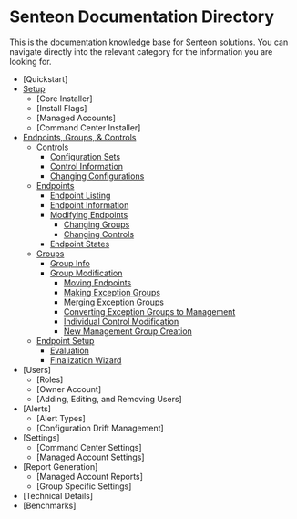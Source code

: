# Senteon Documentation Directory
This is the documentation knowledge base for Senteon solutions. You can navigate directly into the relevant category for the information you are looking for. 


- [Quickstart]
- [Setup](installation.md)
  - [Core Installer]
  - [Install Flags]
  - [Managed Accounts]
  - [Command Center Installer]
- [Endpoints, Groups, & Controls](EndpointConfiguration.md)
  - [Controls](EndpointConfiguration.md#controls)
    - [Configuration Sets](EndpointConfiguration.md#configuration-sets)
    - [Control Information](EndpointConfiguration.md#control-information)
    - [Changing Configurations](EndpointConfigurations.md#changing-configurations.md)
  - [Endpoints](EndpointConfiguration.md#endpoints)
    - [Endpoint Listing](EndpointConfigurations.md#endpoint-listing)
    - [Endpoint Information](EndpointConfigurations.md#endpoint-information)
    - [Modifying Endpoints](EndpointConfigurations.md#modifying-endpoints)
      - [Changing Groups](EndpointConfigurations.md#changing-groups)
      - [Changing Controls](EndpointConfigurations.md#changing-controls)
    - [Endpoint States](EndpointConfigurations.md#endpoint-states)
  - [Groups](EndpointConfiguration.md#groups)
    - [Group Info](EndpointConfigurations.md#group-info)
    - [Group Modification](EndpointConfigurations.md#group-modification)
      - [Moving Endpoints](EndpointConfigurations.md#moving-endpoints)
      - [Making Exception Groups](EndpointConfigurations.md#making-exception-groups)
      - [Merging Exception Groups](EndpointConfigurations.md#merging-exception-groups)
      - [Converting Exception Groups to Management](EndpointConfigurations.md#converting-exception-groups)
      - [Individual Control Modification](EndpointConfigurations.md#individual-control-modification)
      - [New Management Group Creation](EndpointConfigurations.md#new-management-group-creation)
  - [Endpoint Setup](EndpointConfiguration.md#setup)
    - [Evaluation](EndpointConfigurations.md#evaluation)
    - [Finalization Wizard](EndpointConfigurations.md#finalization-wizard)
- [Users]
  - [Roles]
  - [Owner Account]
  - [Adding, Editing, and Removing Users]
- [Alerts]
  - [Alert Types]
  - [Configuration Drift Management]
- [Settings]
  - [Command Center Settings]
  - [Managed Account Settings]
- [Report Generation]
  - [Managed Account Reports]
  - [Group Specific Settings] 
- [Technical Details]
-   [Benchmarks]
